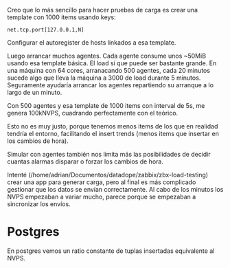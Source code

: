 Creo que lo más sencillo para hacer pruebas de carga es crear una template con 1000 items usando keys:

```
net.tcp.port[127.0.0.1,N]
```

Configurar el autoregister de hosts linkados a esa template.

Luego arrancar muchos agentes.
Cada agente consume unos ~50MiB usando esa template básica.
El load si que puede ser bastante grande.
En una máquina con 64 cores, arranacando 500 agentes, cada 20 minutos sucede algo que lleva la máquina a 3000 de load durante 5 minutos.
Seguramente ayudaría arrancar los agentes repartiendo su arranque a lo largo de un minuto.

Con 500 agentes y esa template de 1000 items con interval de 5s, me genera 100kNVPS, cuadrando perfectamente con el teórico.

Esto no es muy justo, porque tenemos menos items de los que en realidad tendría el entorno, facilitando el insert trends (menos items que insertar en los cambios de hora).

Simular con agentes también nos limita más las posibilidades de decidir cuantas alarmas disparar o forzar los cambios de hora.

Intenté (/home/adrian/Documentos/datadope/zabbix/zbx-load-testing) crear una app para generar carga, pero al final es más complicado gestionar que los datos se envían correctamente.
Al cabo de los minutos los NVPS empezaban a variar mucho, parece porque se empezaban a sincronizar los envíos.

# Postgres

En postgres vemos un ratio constante de tuplas insertadas equivalente al NVPS.

